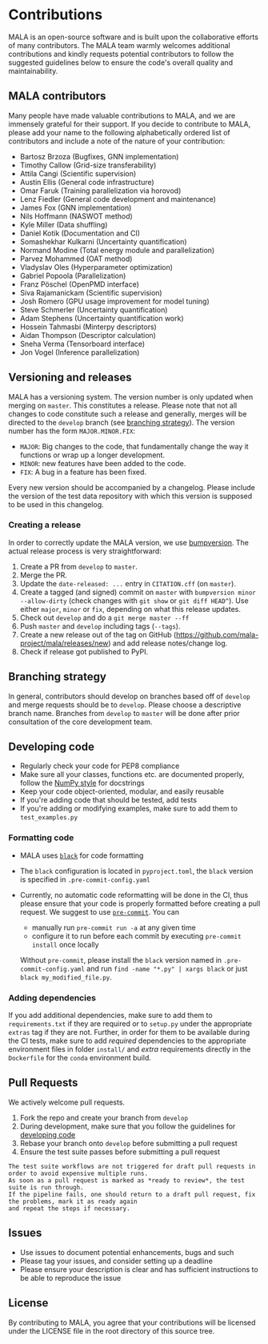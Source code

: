 # Contributions

MALA is an open-source software and is built upon the collaborative efforts of
many contributors. The MALA team warmly welcomes additional contributions and
kindly requests potential contributors to follow the suggested guidelines below
to ensure the code's overall quality and maintainability.

## MALA contributors

Many people have made valuable contributions to MALA, and we are immensely
grateful for their support.
If you decide to contribute to MALA, please add your name to the following
alphabetically ordered list of contributors and include a note of the
nature of your contribution:


- Bartosz Brzoza (Bugfixes, GNN implementation)
- Timothy Callow (Grid-size transferability)
- Attila Cangi (Scientific supervision)
- Austin Ellis (General code infrastructure)
- Omar Faruk (Training parallelization via horovod)
- Lenz Fiedler (General code development and maintenance)
- James Fox (GNN implementation)
- Nils Hoffmann (NASWOT method)
- Kyle Miller (Data shuffling)
- Daniel Kotik (Documentation and CI)
- Somashekhar Kulkarni (Uncertainty quantification)
- Normand Modine (Total energy module and parallelization)
- Parvez Mohammed (OAT method)
- Vladyslav Oles (Hyperparameter optimization)
- Gabriel Popoola (Parallelization)
- Franz Pöschel (OpenPMD interface)
- Siva Rajamanickam (Scientific supervision)
- Josh Romero (GPU usage improvement for model tuning)
- Steve Schmerler (Uncertainty quantification)
- Adam Stephens (Uncertainty quantification work)
- Hossein Tahmasbi (Minterpy descriptors)
- Aidan Thompson (Descriptor calculation)
- Sneha Verma (Tensorboard interface)
- Jon Vogel (Inference parallelization)

## Versioning and releases

MALA has a versioning system. The version number is only updated when merging
on `master`. This constitutes a release. Please note that not all changes
to code constitute such a release and generally, merges will be directed
to the `develop` branch
(see [branching strategy](#branching-strategy)). The version number has
the form `MAJOR.MINOR.FIX`:

* `MAJOR`: Big changes to the code, that fundamentally change the way it
  functions or wrap up a longer development.
* `MINOR`: new features have been added to the code.
* `FIX`: A bug in a feature has been fixed.

Every new version should be accompanied by a changelog. Please include the
version of the test data repository with which this version is supposed to be
used in this changelog.

### Creating a release

In order to correctly update the MALA version, we use
[bumpversion](https://github.com/peritus/bumpversion). The actual release
process is very straightforward:

1. Create a PR from `develop` to `master`.
2. Merge the PR.
3. Update the `date-released: ...` entry in `CITATION.cff` (on `master`).
4. Create a tagged (and signed) commit on `master` with `bumpversion minor --allow-dirty` (check changes with `git show` or `git diff HEAD^`). Use either `major`, `minor` or `fix`, depending on what this release updates.
5. Check out `develop` and do a `git merge master --ff`
6. Push `master` and `develop` including tags (`--tags`).
7. Create a new release out of the tag on GitHub (https://github.com/mala-project/mala/releases/new) and add release notes/change log.
8. Check if release got published to PyPI.

## Branching strategy

In general, contributors should develop on branches based off of `develop` and
merge requests should be to `develop`. Please choose a descriptive branch name.
Branches from `develop` to `master` will be done after prior consultation of
the core development team.

## Developing code

* Regularly check your code for PEP8 compliance
* Make sure all your classes, functions etc. are documented properly,
  follow the
  [NumPy style](https://numpydoc.readthedocs.io/en/latest/format.html#docstring-standard)
  for docstrings
* Keep your code object-oriented, modular, and easily reusable
* If you're adding code that should be tested, add tests
* If you're adding or modifying examples, make sure to add them to `test_examples.py`

### Formatting code

* MALA uses [`black`](https://github.com/psf/black) for code formatting
* The `black` configuration is located in `pyproject.toml`, the `black` version
  is specified in `.pre-commit-config.yaml`
* Currently, no automatic code reformatting will be done in the CI, thus
  please ensure that your code is properly formatted before creating a pull
  request. We suggest to use [`pre-commit`](https://pre-commit.com/). You can

  * manually run `pre-commit run -a` at any given time
  * configure it to run before each commit by executing `pre-commit install`
    once locally

  Without `pre-commit`, please install the `black` version named in
  `.pre-commit-config.yaml` and run `find -name "*.py" | xargs black` or just
  `black my_modified_file.py`.

### Adding dependencies

If you add additional dependencies, make sure to add them to `requirements.txt`
if they are required or to `setup.py` under the appropriate `extras` tag if
they are not.
Further, in order for them to be available during the CI tests, make sure to
add _required_ dependencies to the appropriate environment files in folder `install/` and _extra_ requirements directly in the `Dockerfile` for the `conda` environment build.

## Pull Requests
We actively welcome pull requests.
1. Fork the repo and create your branch from `develop`
2. During development, make sure that you follow the guidelines for [developing code](#developing-code)
3. Rebase your branch onto `develop` before submitting a pull request
4. Ensure the test suite passes before submitting a pull request

```{note}
The test suite workflows are not triggered for draft pull requests in order to avoid expensive multiple runs.
As soon as a pull request is marked as *ready to review*, the test suite is run through.
If the pipeline fails, one should return to a draft pull request, fix the problems, mark it as ready again
and repeat the steps if necessary.
```

## Issues

* Use issues to document potential enhancements, bugs and such
* Please tag your issues, and consider setting up a deadline
* Please ensure your description is clear and has sufficient instructions to be able to reproduce the issue

## License
By contributing to MALA, you agree that your contributions will be licensed under the LICENSE file in the root directory of this source tree.

